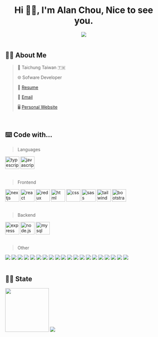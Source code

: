 <h1 align="center">Hi 👋🏻,  I'm Alan Chou,  Nice to see you. </h1>

  <div align="center">
    <img src="https://komarev.com/ghpvc/?username=AlanChou0414&style=for-the-badge&color=green">
  </div>
  
  <br>

## 🙋🏻 About Me
  > 📍  Taichung Taiwan 🇹🇼 <br>
  > 
  > 🌐  Sofware Developer <br>
  > 
  > 📝  <a href="https://www.cakeresume.com/alanchou1995" target='_blank'>Resume</a> <br>
  > 
  > 📮  <a href="mailto:choushenglun0414@gmail.com">Email</a> <br>
  > 
  > 🖥️  <a href="https://website-f03e6.web.app" target='_blank'>Personal Website</a>

<br>


## ⌨️ Code with...
> Languages 

  <div align="left">
    <img src="https://cdn.jsdelivr.net/gh/devicons/devicon/icons/typescript/typescript-original.svg" height="40" width="45" alt="typescript"/>
    <img src="https://cdn.jsdelivr.net/gh/devicons/devicon/icons/javascript/javascript-original.svg" height="40" width="45" alt="javascript"/>
  </div>
  
<br>


> Frontend

  <div align="left">
    <img src="https://cdn.jsdelivr.net/gh/devicons/devicon/icons/nextjs/nextjs-original.svg" height="40" width="45" alt="nextjs"/>
    <img src="https://cdn.jsdelivr.net/gh/devicons/devicon/icons/react/react-original.svg" height="40" width="45" alt="react"/>
    <img src="https://cdn.jsdelivr.net/gh/devicons/devicon/icons/redux/redux-original.svg" height="40" width="45" alt="redux"/>
    <img src="https://cdn.jsdelivr.net/gh/devicons/devicon/icons/html5/html5-original.svg" height="40" width="45" alt="html"/>
    <img src="https://cdn.jsdelivr.net/gh/devicons/devicon/icons/css3/css3-original.svg" height="40" width="45" alt="css"/>
    <img src="https://cdn.jsdelivr.net/gh/devicons/devicon/icons/sass/sass-original.svg" height="40" width="45" alt="sass"/>
    <img src="https://cdn.jsdelivr.net/gh/devicons/devicon/icons/tailwindcss/tailwindcss-plain.svg" height="40" width="45" alt="tailwind css"/>
    <img src="https://cdn.jsdelivr.net/gh/devicons/devicon/icons/bootstrap/bootstrap-original.svg" height="40" width="45" alt="bootstrap"/>

  </div>
  
<br>  
  
> Backend

  <div align="left">
    <img src="https://cdn.jsdelivr.net/gh/devicons/devicon/icons/express/express-original.svg" height="40" width="45" alt="express"/>
    <img src="https://cdn.jsdelivr.net/gh/devicons/devicon/icons/nodejs/nodejs-original.svg" height="40" width="45" alt="node.js"/>
    <img src="https://cdn.jsdelivr.net/gh/devicons/devicon/icons/mysql/mysql-original.svg" height="40" width="45" alt="mysql"/>
  </div>
  
<br>
  
> Other

  <div align="left">
    <img src="https://img.shields.io/badge/VSCode-0078D4?style=for-the-badge&logo=visual%20studio%20code&logoColor=white"> 
    <img src="https://img.shields.io/badge/React_Router-CA4245?style=for-the-badge&logo=react-router&logoColor=white"> 
    <img src="https://img.shields.io/badge/jQuery-0769AD?style=for-the-badge&logo=jquery&logoColor=white"> 
    <img src="https://img.shields.io/badge/PHP-777BB4?style=for-the-badge&logo=php&logoColor=white"> 
    <img src="https://img.shields.io/badge/Apache-D22128?style=for-the-badge&logo=Apache&logoColor=white"> 
    <img src="https://img.shields.io/badge/npm-CB3837?style=for-the-badge&logo=npm&logoColor=white"> 
    <img src="https://img.shields.io/badge/Yarn-2C8EBB?style=for-the-badge&logo=yarn&logoColor=white"> 
    <img src="https://img.shields.io/badge/GitHub-100000?style=for-the-badge&logo=github&logoColor=white"> 
    <img src="https://img.shields.io/badge/GIT-E44C30?style=for-the-badge&logo=git&logoColor=white"> 
    <img src="https://img.shields.io/badge/eslint-3A33D1?style=for-the-badge&logo=eslint&logoColor=white"> 
    <img src="https://img.shields.io/badge/Font_Awesome-339AF0?style=for-the-badge&logo=fontawesome&logoColor=white"> 
    <img src="https://img.shields.io/badge/styled--components-DB7093?style=for-the-badge&logo=styled-components&logoColor=white"> 
    <img src="https://img.shields.io/badge/semantic%20ui%20react-35BDB2?style=for-the-badge&logo=semanticuireact&logoColor=white">
    <img src="https://img.shields.io/badge/Webpack-8DD6F9?style=for-the-badge&logo=Webpack&logoColor=white"> 
    <img src="https://img.shields.io/badge/Babel-F9DC3E?style=for-the-badge&logo=babel&logoColor=white"> 
    <img src="https://img.shields.io/badge/Postman-FF6C37?style=for-the-badge&logo=Postman&logoColor=white">
    <img src="https://img.shields.io/badge/firebase-ffca28?style=for-the-badge&logo=firebase&logoColor=black">
    <img src="https://img.shields.io/badge/MongoDB-4EA94B?style=for-the-badge&logo=mongodb&logoColor=white">
    <img src="https://img.shields.io/badge/Vite-B73BFE?style=for-the-badge&logo=vite&logoColor=FFD62E">
    <img src="https://img.shields.io/badge/Heroku-430098?style=for-the-badge&logo=heroku&logoColor=white">
  </div>

<br>

## 🫰🏻 State
 
<div align="left">
  <img src="https://github-readme-stats-git-masterrstaa-rickstaa.vercel.app/api?username=AlanChou0414&theme=dark" height="140" />
  <img src="https://github-readme-stats.vercel.app/api/top-langs/?username=AlanChou0414&layout=compact&theme=dark" />
</div>


<!-- 
## 📄 Projects

- Circle Up : https://github.com/AlanChou0414/circle-up
  > Circle Up is built using React and Firebase to provide its functionality, and utilizes Semantic UI React for its UI design.

- Circular Journeys Travel Site ( Currently in development ) : https://github.com/AlanChou0414/circular-journeys
  > I was responsible for developing the membership system, which allows users to register for an account, log in, and access member-exclusive content. The system also includes features such as password reset, account settings, and email notifications. To build the system, I used technologies such as React, Express, Node.js, and MySQL.

- Password generator : https://github.com/AlanChou0414/password-generator
  > This is a React app that generates random passwords. <br>
  > The app is built using React.

- Todoslist app : https://github.com/AlanChou1995/Todos-app
  > The app create a simple to-do list app using the React framework with Hooks. <br>
  > It will be able to localstorage user data and have features for "Add", "Delete", "Edit".

- Network Speed Converter app : https://github.com/AlanChou1995/project_SpeedConverter-app
  > The Network Speed Converter app is a utility app that allows users to easily convert between different network speed units.  <br>
  > The app is designed to be easy to use and provides quick and accurate conversions between network speed units.

- Weather App : https://github.com/AlanChou0414/weather-app
  > I have developed a weather application using Vite, React, and TypeScript. The search bar is optimized with debounce technology to improve the search  experience.


<br> -->
